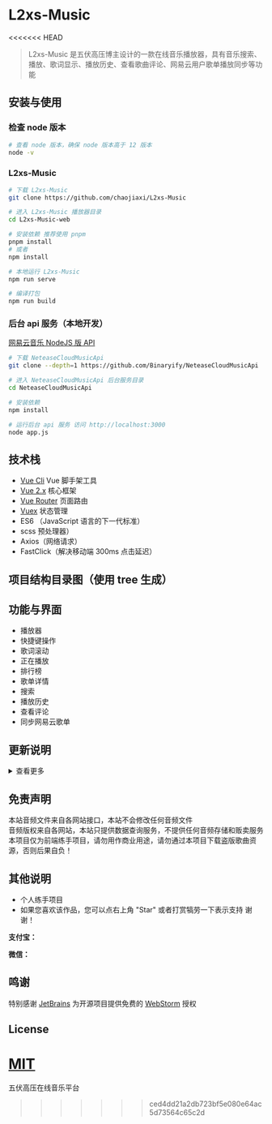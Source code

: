 # L2xs-Music
<<<<<<< HEAD

> L2xs-Music 是五伏高压博主设计的一款在线音乐播放器，具有音乐搜索、播放、歌词显示、播放历史、查看歌曲评论、网易云用户歌单播放同步等功能


## 安装与使用

### 检查 node 版本

```sh
# 查看 node 版本，确保 node 版本高于 12 版本
node -v
```

### L2xs-Music

```sh
# 下载 L2xs-Music
git clone https://github.com/chaojiaxi/L2xs-Music

# 进入 L2xs-Music 播放器目录
cd L2xs-Music-web

# 安装依赖 推荐使用 pnpm
pnpm install
# 或者
npm install

# 本地运行 L2xs-Music
npm run serve

# 编译打包
npm run build
```

### 后台 api 服务（本地开发）

[网易云音乐 NodeJS 版 API](https://binaryify.github.io/NeteaseCloudMusicApi)

```sh
# 下载 NeteaseCloudMusicApi
git clone --depth=1 https://github.com/Binaryify/NeteaseCloudMusicApi

# 进入 NeteaseCloudMusicApi 后台服务目录
cd NeteaseCloudMusicApi

# 安装依赖
npm install

# 运行后台 api 服务 访问 http://localhost:3000
node app.js
```

## 技术栈

- [Vue Cli](https://cli.vuejs.org/zh/) Vue 脚手架工具
- [Vue 2.x](https://v2.cn.vuejs.org/) 核心框架
- [Vue Router](https://router.vuejs.org/zh/) 页面路由
- [Vuex](https://vuex.vuejs.org/zh/) 状态管理
- ES6 （JavaScript 语言的下一代标准）
- scss 预处理器）
- Axios（网络请求）
- FastClick（解决移动端 300ms 点击延迟）

## 项目结构目录图（使用 tree 生成）


## 功能与界面

- 播放器
- 快捷键操作
- 歌词滚动
- 正在播放
- 排行榜
- 歌单详情
- 搜索
- 播放历史
- 查看评论
- 同步网易云歌单


## 更新说明

<details>
<summary>查看更多</summary>

### V1.0.0（2023.03.15）

- 新建文件

</details>



## 免责声明

本站音频文件来自各网站接口，本站不会修改任何音频文件<br />
音频版权来自各网站，本站只提供数据查询服务，不提供任何音频存储和贩卖服务<br />
本项目仅为前端练手项目，请勿用作商业用途，请勿通过本项目下载盗版歌曲资源，否则后果自负！

## 其他说明

- 个人练手项目
- 如果您喜欢该作品，您可以点右上角 "Star" 或者打赏犒劳一下表示支持 谢谢！

**支付宝：**



**微信：**



## 鸣谢

特别感谢 [JetBrains](https://www.jetbrains.com/) 为开源项目提供免费的 [WebStorm](https://www.jetbrains.com/webstorm/) 授权

## License

[MIT](https://github.com/chaojiaxi/L2xs-Music/blob/master/LICENSE)
=======
五伏高压在线音乐平台
>>>>>>> ced4dd21a2db723bf5e080e64ac5d73564c65c2d
